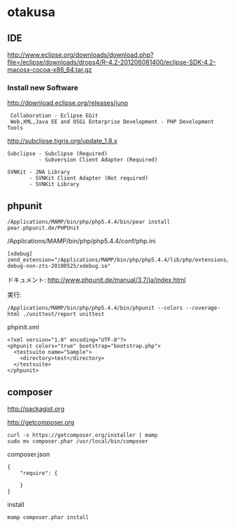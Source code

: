 otakusa
================


## IDE
 <http://www.eclipse.org/downloads/download.php?file=/eclipse/downloads/drops4/R-4.2-201206081400/eclipse-SDK-4.2-macosx-cocoa-x86_64.tar.gz>

### Install new Software
 <http://download.eclipse.org/releases/juno>
 
     Collaboration - Eclipse EGit
     Web,XML,Java EE and OSGi Enterprise Development - PHP Development Tools
 
<http://subclipse.tigris.org/update_1.8.x>


    Subclipse - Subclipse (Required)
              - Subversion Client Adapter (Required) 
    
    SVNKit - JNA Library
           - SVNKit Client Adapter (Not required)
           - SVNKit Library
 
 
 
 
 
## phpunit
    /Applications/MAMP/bin/php/php5.4.4/bin/pear install pear.phpunit.de/PHPUnit

/Applications/MAMP/bin/php/php5.4.4/conf/php.ini

    [xdebug]
    zend_extension="/Applications/MAMP/bin/php/php5.4.4/lib/php/extensions/no-debug-non-zts-20100525/xdebug.so"


ドキュメント: <http://www.phpunit.de/manual/3.7/ja/index.html>

実行:

    /Applications/MAMP/bin/php/php5.4.4/bin/phpunit --colors --coverage-html ./unittest/report unittest

phpinit.xml

    <?xml version="1.0" encoding="UTF-8"?>
    <phpunit colors="true" bootstrap="bootstrap.php">
      <testsuite name="Sample">
        <directory>test</directory>
      </testsuite>
    </phpunit>


## composer
<http://packagist.org>

<http://getcomposer.org>



    curl -s https://getcomposer.org/installer | mamp
    sudo mv composer.phar /usr/local/bin/composer


composer.json

    {
        "require": {
             
        }
    }

install

    mamp composer.phar install


